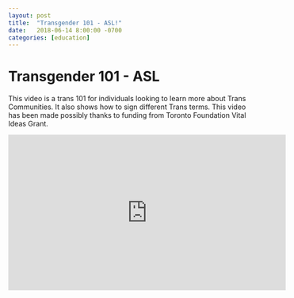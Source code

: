 ```yaml
---
layout: post
title:  "Transgender 101 - ASL!"
date:   2018-06-14 8:00:00 -0700
categories: [education]
---
```

# Transgender 101 - ASL

This video is a trans 101 for individuals looking to learn more about Trans Communities. It also shows how to sign different Trans terms. This video has been made possibly thanks to funding from Toronto Foundation Vital Ideas Grant.

<iframe width="560" height="315" src="https://www.youtube.com/embed/Bu8ZlW-2Nfc?rel=0" frameborder="0" allow="autoplay; encrypted-media" allowfullscreen></iframe>
